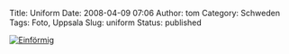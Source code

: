 Title: Uniform
Date: 2008-04-09 07:06
Author: tom
Category: Schweden
Tags: Foto, Uppsala
Slug: uniform
Status: published

[![Einförmig](/pic/uniform_s.jpg "Einförmig")](/pic/uniform_l.jpg)

